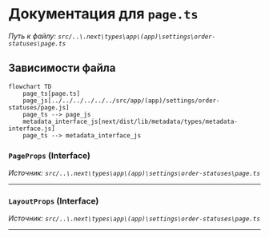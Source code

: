 # Документация для `page.ts`

*Путь к файлу: `src/..\.next\types\app\(app)\settings\order-statuses\page.ts`*

## Зависимости файла

```mermaid
flowchart TD
    page_ts[page.ts]
    page_js[../../../../../../src/app/(app)/settings/order-statuses/page.js]
    page_ts --> page_js
    metadata_interface_js[next/dist/lib/metadata/types/metadata-interface.js]
    page_ts --> metadata_interface_js
```

### `PageProps` (Interface)

*Источник: `src/..\.next\types\app\(app)\settings\order-statuses\page.ts`*

---
### `LayoutProps` (Interface)

*Источник: `src/..\.next\types\app\(app)\settings\order-statuses\page.ts`*

---
